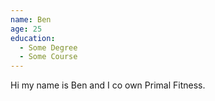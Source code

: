 ```yaml
---
name: Ben
age: 25
education:
  - Some Degree
  - Some Course
---
```

Hi my name is Ben and I co own Primal Fitness.
